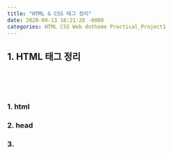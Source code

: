 ```yaml
---
title: "HTML & CSS 태그 정리"
date: 2020-09-13 16:21:28 -0000
categories: HTML CSS Web dothome Practical_Project1
---
```






## 1. HTML 태그 정리 ##
<br>
<br>
<br>

### 1. html ###
### 2. head ###
### 3. <title> ###

## 2. CSS 태그 정리 ##
